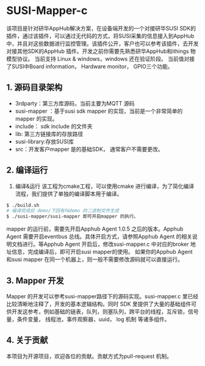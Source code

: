 ﻿# SUSI-Mapper-c
该项目是针对研华AppHub解决方案，在设备端开发的一个对接研华SUSI SDK的插件，通过该插件，可以通过无代码的方式，将SUSI采集的信息接入到AppHub中，并且对这些数据进行监控管理。该插件公开，客户也可以参考该插件，去开发对接其他SDK的AppHub 插件。开发之前你需要先熟悉研华AppHub和ithings 物模型协议。
当前支持 Linux & windows，windows 还在验证阶段。
当前值对接了SUSI中Board information， Hardware monitor， GPIO三个功能。
## 1. 源码目录架构
 - 3rdparty：第三方库源码，当前主要为MQTT 源码
 - susi-mapper ：基于susi sdk  mapper 的实现，当前是一个非常简单的mapper 的实现。
 - include： sdk include 的文件夹
 - lib: 第三方链接库的存放路径
 - susi-library:存放SUSI库
 - src：开发客户mapper 是的基础SDK， 通常客户不需要更改。

## 2. 编译运行
1. 编译&运行
该工程为cmake工程，可以使用cmake 进行编译，为了简化编译流程，我们提供了单独的编译脚本用于编译。 
```bash
$ ./build.sh 
# 编译完成后 demo/下回有叫demo 的二进制文件生成
$ ./susi-mapper/susi-mapper 即可开启mapper 的执行。
```
mapper 的运行前，需要先开启Apphub Agent 1.0.5 之后的版本。Apphub Agent 需要开启eventbus 总线。具体开启方式，请参照Apphub Agent 的相关说明文档进行。等Apphub Agent 开启后，修改susi-mapper.c 中对应的broker 地址信息，完成编译后，即可开启susi mapper的使用。 如果你的Apphub Agent 和susi mapper 在同一个机器上，则一般不需要修改源码就可以直接运行。

## 3. Mapper 开发
Mapper 的开发可以参考susi-mapper路径下的源码实现。susi-mapper.c 里已经比较清晰地注释了，开发的基本逻辑结构。同时 SDK 里提供了大量的基础组件可供开发这参考，例如基础的链表，队列，则塞队列，跨平台的线程，互斥锁，信号量，条件变量， 线程池，事件观察器，uuid， log 机制 等诸多组件。

## 4. 关于贡献
本项目为开源项目，欢迎各位的贡献。贡献方式为pull-request 机制。


